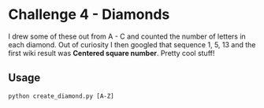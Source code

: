 # Challenge 4 - Diamonds

I drew some of these out from A - C and counted the number of letters in each diamond. Out of curiosity I then googled that sequence 1, 5, 13 and the first wiki result was **Centered square number**. Pretty cool stuff!

## Usage
```
python create_diamond.py [A-Z]
```
